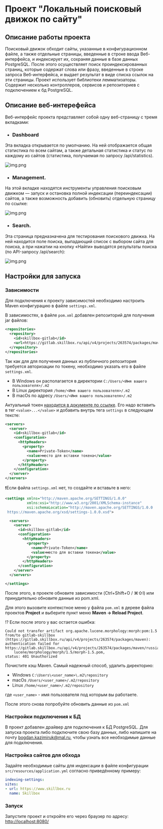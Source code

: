 # Проект "Локальный поисковый движок по сайту"

## Описание работы проекта
Поисковый движок обходит сайты, указанные в конфигурационном файле,
а также отдельные страницы, введенные в строке ввода Веб-интерфейса,
и индексирует их, сохраняя данные в базе данных PostgreSQL. После этого
осуществляет поиск проиндексированных страниц, которые содержат
слова или фразу, введенные в строке запроса Веб-интерфейса, и выдает
результат в виде списка ссылок на эти страницы. Проект использует
библиотеки лемматизаторы. Содержит несколько контроллеров, сервисов
и репозиториев с подключением к бд PostgreSQL.

## Описание веб-интерефейса
Веб-интерфейс проекта представляет собой одну веб-страницу с тремя
вкладками:

* ### Dashboard
Эта вкладка открывается по умолчанию. На ней отображается
общая статистика по всем сайтам, а также детальная статистика и
статус по каждому из сайтов
(статистика, получаемая по запросу /api/statistics).

![img.png](../../../../../src/skillbox/final%20project/searchengine-master/docs/dashboard.png)

* ### Management.
На этой вкладке находятся инструменты управления поисковым движком 
— запуск и остановка полной индексации (переиндексации) сайтов,
а также возможность добавить (обновить) отдельную страницу по ссылке:

![img.png](../../../../../src/skillbox/final%20project/searchengine-master/docs/management.png)

* ### Search.
Эта страница предназначена для тестирования поискового движка.
На ней находится поле поиска, выпадающий список с выбором сайта
для поиска, а при нажатии на кнопку «Найти» выводятся результаты
поиска (по API-запросу /api/search):

![img.png](../../../../../src/skillbox/final%20project/searchengine-master/docs/search.png)

## Настройки для запуска

### Зависимости

Для подключения к проекту зависимостей необходимо настроить Maven
конфигурацию в файле `settings.xml`.

В зависимостях, в файле `pom.xml` добавлен репозиторий для получения
jar файлов:

```xml
<repositories>
  <repository>
    <id>skillbox-gitlab</id>
    <url>https://gitlab.skillbox.ru/api/v4/projects/263574/packages/maven</url>
  </repository>
</repositories>
```

Так как для для получения данных из публичного репозитория
требуется авторизации по токену, необходимо указать его в файле
`settings.xml`.

* В Windows он располагается в директории `C:/Users/<Имя вашего пользователя>/.m2`
* В Linux директория `/home/<Имя вашего пользователя>/.m2`
* В macOs по адресу `/Users/<Имя вашего пользователя>/.m2`

Актуальный токен [находится в документе по ссылке](https://docs.google.com/document/d/1rb0ysFBLQltgLTvmh-ebaZfJSI7VwlFlEYT9V5_aPjc/edit?usp=sharing).
Его надо вставить в тег `<value>...</value>` и добавить внутрь тега
`settings` в следующем тексте:

```xml
<servers>
  <server>
    <id>skillbox-gitlab</id>
    <configuration>
      <httpHeaders>
        <property>
          <name>Private-Token</name>
          <value>место для вставки токена</value>
        </property>
      </httpHeaders>
    </configuration>
  </server>
</servers>
```

❗️Если файла `settings.xml` нет, то создайте и вставьте в него:

```xml
<settings xmlns="http://maven.apache.org/SETTINGS/1.0.0"
          xmlns:xsi="http://www.w3.org/2001/XMLSchema-instance"
          xsi:schemaLocation="http://maven.apache.org/SETTINGS/1.0.0
 https://maven.apache.org/xsd/settings-1.0.0.xsd">

  <servers>
    <server>
      <id>skillbox-gitlab</id>
      <configuration>
        <httpHeaders>
          <property>
            <name>Private-Token</name>
            <value>место для вставки токена</value>
          </property>
        </httpHeaders>
      </configuration>
    </server>
  </servers>

</settings>
```

После этого, в проекте обновите зависимости (Ctrl+Shift+O / ⌘⇧I) или
принудительно обновите данные из pom.xml. 

Для этого вызовите контекстное меню у файла `pom.xml` в дереве файла
проектов **Project** и выберите пункт меню **Maven -> Reload Project**.

⁉️ Если после этого у вас остается ошибка:

```text
Could not transfer artifact org.apache.lucene.morphology:morph:pom:1.5
from/to gitlab-skillbox (https://gitlab.skillbox.ru/api/v4/projects/263574/packages/maven):
authentication failed for
https://gitlab.skillbox.ru/api/v4/projects/263574/packages/maven/russianmorphology/org/apache/
    lucene/morphology/morph/1.5/morph-1.5.pom,
status: 401 Unauthorized
```

Почистите кэш Maven. Самый надежный способ, удалить директорию:

- Windows `C:\Users\<user_name>\.m2\repository`
- macOs `/Users/<user_name>/.m2/repository`
- Linux `/home/<user_name>/.m2/repository`

где `<user_name>` - имя пользователя под которым вы работаете.

После этого снова попробуйте обновить данные из `pom.xml`

### Настройки подключения к БД

В проект добавлен драйвер для подключения к БД PostgreSQL. Для запуска проекта либо подключите свою базу данных, либо напишите на почту bogdan.kazimiruk@mal.ru, чтобы узнать все необходимые данные для подключения.

### Настройка сайтов для обхода
Задайте необходимые сайты для индексации в файле конфигурации
`src/resources/application.yml` согласно приведённому примеру:
```yaml
indexing-settings:
sites:
- url: https://www.skillbox.ru
  name: Skillbox
```

### Запуск
Запустите проект и откройте его через браузер по адресу: 
[http://localhost:8080/](http://localhost:8080/)